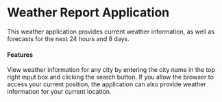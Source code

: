# Weather Report Application

This weather application provides current weather information, as well as forecasts for the next 24 hours and 8 days.



#### Features

View weather information for any city by entering the city name in the top right input box and clicking the search button.
If you allow the browser to access your current position, the application can also provide weather information for your current location.

